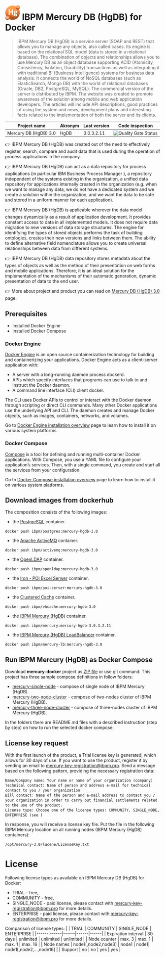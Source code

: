 # ![](01_docs/logo_48x48.png) IBPM Mercury DB (HgDB) for Docker

> IBPM Mercury DB (HgDB) is a service server (SOAP and REST) that allows you to manage any objects, also called cases. Its engine is based on the relational SQL model (data is stored in a relational database). The combination of objects and relationships allows you to use Mercury DB as an object database supporting ACID (Atomicity, Consistency, Isolation, Durability) transactions as well as integrating it with traditional BI (Business Intelligence) systems for business data analysis. It connects the world of NoSQL databases (such as ElasticSearch, Mongo DB) with the world of relational databases (Oracle, DB2, PostgreSQL, MySQL). The commercial version of the server is distributed by  IBPM. The website was created to promote awareness of the solution among mobile and web application developers. The articles will include API descriptions, good practices of using the system and news, development plans and interesting facts related to the implementation of both the server and its clients.

| Project name | Akronym | Last version | Code inspection | 
|--------------|--------------|--------------|--------------|
| Mercury DB (HgDB) 3.0 | HgDB | 3.0.3.2.11 | ![Quality Gate Status](https://sonarcloud.io/api/project_badges/measure?project=io.hgdb%3Amercury&metric=alert_status) | 

:point_right: IBPM Mercury DB (HgDB) was created out of the need to effectively register, search, compare and audit data that is used during the operation of process applications in the company.

:point_right: IBPM Mercury DB (HgDB) can act as a data repository for process applications (in particular IBM Business Process Manager ), a repository independent of the systems existing in the organization, a unified data repository for applications internally created in the organization (e.g. when we want to manage any data, we do not have a dedicated system and we create a solution within the organization, and we want the data to be safe and stored in a uniform manner for each application). 

:point_right: IBPM Mercury DB (HgDB) is applicable wherever the data model changes dynamically as a result of application development. It provides constant access to data in all implemented models. It does not require data migration to new versions of data storage structures. The engine for identifying the types of stored objects performs the task of building ontologies, creates their new versions and links between them. The ability to define alternative field nomenclature allows you to create universal relationships between data from different systems.

:point_right: IBPM Mercury DB (HgDB) data repository stores metadata about the types of objects as well as the method of their presentation on  web forms and mobile applications. Therefore, it is an ideal solution for the implementation of the mechanisms of their automatic generation, dynamic presentation of data to the end user.

:point_right: More about project and product you can read on [Mercury DB (HgDB) 3.0](https://hgdb-org.translate.goog/?_x_tr_sl=pl&_x_tr_tl=en&_x_tr_hl=pl&_x_tr_pto=wapp) page.

## Prerequisites

- Installed Docker Engine
- Installed Docker Compose

### Docker Engine

[Docker Engine](https://docs.docker.com/engine/) is an open source containerization technology for building and containerizing your applications. Docker Engine acts as a client-server application with:

- A server with a long-running daemon process dockerd.
- APIs which specify interfaces that programs can use to talk to and instruct the Docker daemon.
- A command line interface (CLI) client docker.

The CLI uses Docker APIs to control or interact with the Docker daemon through scripting or direct CLI commands. Many other Docker applications use the underlying API and CLI. The daemon creates and manage Docker objects, such as images, containers, networks, and volumes.

Go to [Docker Engine installation overview](https://docs.docker.com/engine/install/) page to learn how to install it on various system platforms.

### Docker Compose

[Compose](https://docs.docker.com/compose/) is a tool for defining and running multi-container Docker applications. With Compose, you use a YAML file to configure your application’s services. Then, with a single command, you create and start all the services from your configuration.

Go to [Docker Compose installation overview](https://docs.docker.com/compose/install/) page to learn how to install it on various system platforms.


## Download images from dockerhub

The composition consists of the following images:
- the [PostgreSQL](https://hub.docker.com/repository/docker/ibpm/postgres) container.
```
docker push ibpm/postgres:mercury-hgdb-3.0
```
- the [Apache ActiveMQ](https://hub.docker.com/repository/docker/ibpm/activemq) container.
```
docker push ibpm/activemq:mercury-hgdb-3.0
```
- the [OpenLDAP](https://hub.docker.com/repository/docker/ibpm/openldap) container.
```
docker push ibpm/openldap:mercury-hgdb-3.0
```
- the [Iron - POI Excel Serwer](https://hub.docker.com/repository/docker/ibpm/poi-server) container.
```
docker push ibpm/poi-server:mercury-hgdb-3.0
```
- the [Clustered Cache](https://hub.docker.com/repository/docker/ibpm/ehcache) container.
```
docker push ibpm/ehcache:mercury-hgdb-3.0
```
- the [IBPM Mercury (HgDB)](https://hub.docker.com/repository/docker/ibpm/mercury) container.
```
docker push ibpm/mercury:mercury-hgdb-3.0.3.2.11
```
- the [IBPM Mercury (HgDB) LoadBalancer](https://hub.docker.com/repository/docker/ibpm/mercury-lb) container.
```
docker push ibpm/mercury-lb:mercury-hgdb-3.0
```

## Run IBPM Mercury (HgDB) as Docker Compose

Download **mercury-docker** project as [ZIP file](https://github.com/IBPM-S-A/mercury-docker/archive/refs/heads/main.zip) or use git command.
This project has three sample compose definitions in follow folders:
- [mercury-single-node](mercury-single-node) - compose of single node of IBPM Mercury (HgDB).
- [mercury-two-node-cluster](mercury-two-node-cluster) - compose of two-nodes cluster of IBPM Mercury (HgDB).
- [mercury-three-node-cluster](mercury-three-node-cluster) - compose of three-nodes cluster of IBPM Mercury (HgDB).

In the folders there are README.md files with a described instruction (step by step) on how to run the selected docker compose.

## License key request

With the first launch of the product, a Trial license key is generated, which allows for 30 days of use. If you want to use the product, register it by sending an email to mercury-key-registration@ibpm.pro. Send a message based on the following pattern, providing the necessary registration data:
```
Name/Company name: Your name or name of your organization (company)
Technical contact: Name of person and address e-mail for technical contact to you / your organization
Bill contact: Name of the person and e-mail address to contact you / your organization in order to carry out financial settlements related to the use of the product.
License type: Choose one of the license types: COMMUNITY, SINGLE_NODE, ENTERPRISE (see )

```
In response, you will receive a license key file. Put the file in the following IBPM Mercury location on all running nodes (IBPM Mercury (HgDB) containers):
```
/opt/mercury-3.0/lucene/LicenseKey.txt
```

# License



Following license types as available on IBPM Mercury DB (HgDB) for Docker:
- TRIAL - free, 
- COMMUNITY - free, 
- SINGLE_NODE - paid license, please contact with mercury-key-registration@ibpm.pro for more details.
- ENTERPRISE - paid license, please contact with mercury-key-registration@ibpm.pro for more details.

Comparison of license types:
| | TRIAL | COMMUNITY | SINGLE_NODE | ENTERPRISE | 
|------|------|------|------|------|
| Expiration interval | 30 days | unlimited | unlimited | unlimited |
| Node counter | max. 3 |  max. 1 |  max. 1 | max. 16 | 
| Node names | node1[,node2,node3] | node1 |  node1| node1[,node2,...,node16] | 
| Support | no |  no |  yes | yes | 







